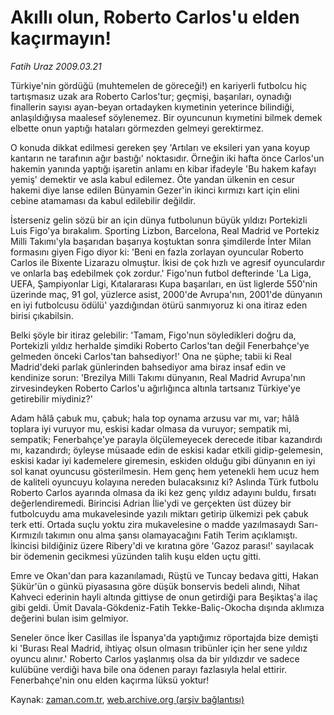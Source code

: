 # Akıllı olun, Roberto Carlos'u elden kaçırmayın!

*Fatih Uraz 2009.03.21*

<tr><td class="metin" colspan="2" style="padding-top: 20px; padding-left: 5px; padding-right: 10px;">Türkiye'nin gördüğü (muhtemelen de göreceği!) en kariyerli futbolcu hiç tartışmasız uzak ara Roberto Carlos'tur; geçmişi, başarıları, oynadığı finallerin sayısı ayan-beyan ortadayken kıymetinin yeterince bilindiği, anlaşıldığıysa maalesef  söylenemez. Bir oyuncunun kıymetini bilmek demek elbette onun yaptığı hataları görmezden gelmeyi gerektirmez.</td></tr><tr><td class="metin" colspan="2" style="padding-top: 20px; padding-left: 5px; padding-right: 10px;"><p> O konuda dikkat edilmesi gereken şey 'Artıları ve eksileri yan yana koyup kantarın ne tarafının ağır bastığı' noktasıdır. Örneğin iki hafta önce Carlos'un hakemin yanında yaptığı işaretin anlamı en kibar ifadeyle 'Bu hakem kafayı yemiş' demektir ve asla kabul edilemez. Öte yandan ülkenin en cesur hakemi diye lanse edilen Bünyamin Gezer'in ikinci kırmızı kart için elini cebine atamaması da kabul edilebilir değildir.
<p>İsterseniz gelin sözü bir an için dünya futbolunun büyük yıldızı Portekizli Luis Figo'ya bırakalım. Sporting Lizbon, Barcelona, Real Madrid ve Portekiz Milli Takımı'yla başarıdan başarıya koştuktan sonra şimdilerde İnter Milan formasını giyen Figo diyor ki: 'Beni en fazla zorlayan oyuncular Roberto Carlos ile Bixente Lizarazu olmuştur. İkisi de çok hızlı ve agresif oyunculardır ve onlarla baş edebilmek çok zordur.' Figo'nun futbol defterinde 'La Liga, UEFA, Şampiyonlar Ligi, Kıtalararası Kupa başarıları, en üst liglerde 550'nin üzerinde maç, 91 gol, yüzlerce asist, 2000'de Avrupa'nın, 2001'de dünyanın en iyi futbolcusu ödülü' yazdığından ötürü sanmıyoruz ki ona itiraz eden birisi çıkabilsin.
<p>Belki şöyle bir itiraz gelebilir: 'Tamam, Figo'nun söyledikleri doğru da, Portekizli yıldız herhalde şimdiki Roberto Carlos'tan değil Fenerbahçe'ye gelmeden önceki Carlos'tan bahsediyor!' Ona ne şüphe; tabii ki Real Madrid'deki parlak günlerinden bahsediyor ama biraz insaf edin ve kendinize sorun: 'Brezilya Milli Takımı dünyanın, Real Madrid Avrupa'nın zirvesindeyken Roberto Carlos'u ağırlığınca altınla tartsanız Türkiye'ye getirebilir miydiniz?'
<p>Adam hâlâ çabuk mu, çabuk; hala top oynama arzusu var mı, var; hâlâ toplara iyi vuruyor mu, eskisi kadar olmasa da vuruyor; sempatik mi, sempatik; Fenerbahçe'ye parayla ölçülemeyecek derecede itibar kazandırdı mı, kazandırdı; öyleyse müsaade edin de eskisi kadar etkili gidip-gelemesin, eskisi kadar iyi kademelere giremesin, eskiden olduğu gibi dünyanın en iyi sol kanat oyuncusu gösterilmesin. Hem genç hem yetenekli hem ucuz hem de kaliteli oyuncuyu kolayına nereden bulacaksınız ki? Aslında Türk futbolu Roberto Carlos ayarında olmasa da iki kez genç yıldız adayını buldu, fırsatı değerlendiremedi. Birincisi Adrian İlie'ydi ve gerçekten üst düzey bir futbolcuydu ama mukavelesinde yazılı miktarı getirip ülkemizi pek çabuk terk etti. Ortada suçlu yoktu zira mukavelesine o madde yazılmasaydı Sarı-Kırmızılı takımın onu alma şansı olamayacağını Fatih Terim açıklamıştı. İkincisi bildiğiniz üzere Ribery'di ve kıratına göre 'Gazoz parası!' sayılacak bir ödemenin gecikmesi yüzünden talih kuşu elden uçtu gitti.
<p>Emre ve Okan'dan para kazanılamadı, Rüştü ve Tuncay bedava gitti, Hakan Şükür'ün o günkü piyasasına göre düşük bonservis bedeli alındı, Nihat Kahveci ederinin hayli altında gittiyse de onun getirdiği para Beşiktaş'a ilaç gibi geldi. Ümit Davala-Gökdeniz-Fatih Tekke-Baliç-Okocha dışında aklımıza değerini bulan isim gelmiyor.
<p>Seneler önce İker Casillas ile İspanya'da yaptığımız röportajda bize demişti ki 'Burası Real Madrid, ihtiyaç olsun olmasın tribünler için her sene yıldız oyuncu alınır.' Roberto Carlos yaşlanmış olsa da bir yıldızdır ve sadece kulübüne verdiği hava bile ona ödenen parayı fazlasıyla helal ettirir. Fenerbahçe'nin onu elden kaçırma lüksü yoktur!<br/></p></p></p></p></p></p></td></tr>

Kaynak: [zaman.com.tr](http://zaman.com.tr/yazar.do?yazino=828159), [web.archive.org (arşiv bağlantısı)](http://web.archive.org/web/20090322023038/http://www.zaman.com.tr:80/yazar.do?yazino=828159)
